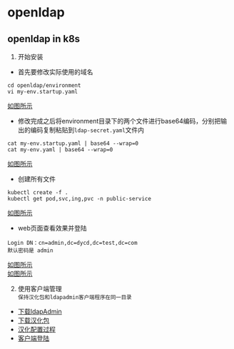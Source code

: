 # openldap
## openldap in k8s   
1. 开始安装
- 首先要修改实际使用的域名
```
cd openldap/environment
vi my-env.startup.yaml
```
[如图所示](https://i.loli.net/2019/09/13/4BVKlE6FyGnkpXg.png)
- 修改完成之后将environment目录下的两个文件进行base64编码，分别把输出的编码复制粘贴到`ldap-secret.yaml`文件内
```
cat my-env.startup.yaml | base64 --wrap=0 
cat my-env.yaml | base64 --wrap=0
```
[如图所示](https://i.loli.net/2019/09/13/ghZ1T5kuaGp267l.png)
- 创建所有文件
```
kubectl create -f .
kubectl get pod,svc,ing,pvc -n public-service
```
[如图所示](https://i.loli.net/2019/09/13/1S68p9LcQGdEqNh.png)
- web页面查看效果并登陆
```
Login DN：cn=admin,dc=dycd,dc=test,dc=com
默认密码是 admin
```
[如图所示](https://i.loli.net/2019/09/13/5P6wF7VqDGgHct2.png) \
[如图所示](https://i.loli.net/2019/09/13/hncGua4DOSCeyJN.png)

2. 使用客户端管理 \
`保持汉化包和ldapadmin客户端程序在同一目录`
- [下载ldapAdmin](https://sourceforge.net/projects/ldapadmin/files/ldapadmin/1.6.1/LdapAdminExe-1.6.1.zip/download)
- [下载汉化包](http://www.ldapadmin.org/download/languages/download.php?id=3)
- [汉化配置过程](https://i.loli.net/2019/09/16/ruCpw1O8JUSYQ25.gif)
- [客户端登陆](https://i.loli.net/2019/09/13/Zpblfejohx54E2S.png)
